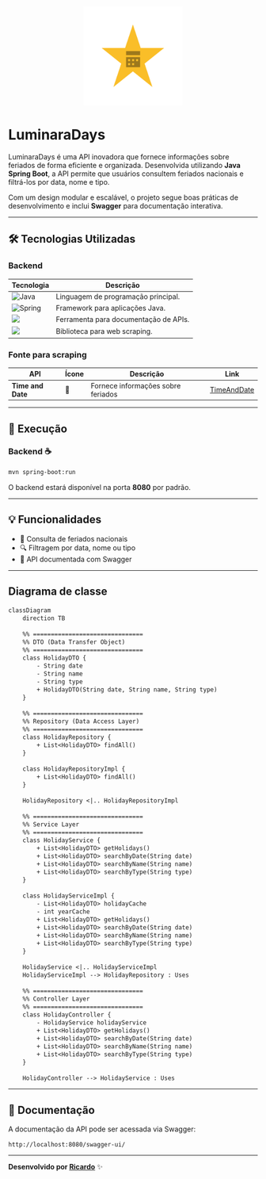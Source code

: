 <p align="center">
  <img src="https://github.com/RLC02/LuminaraDays/blob/main/Logo.png" width="200" height="200" />
</p>

# LuminaraDays

LuminaraDays é uma API inovadora que fornece informações sobre feriados de forma eficiente e organizada. Desenvolvida utilizando **Java Spring Boot**, a API permite que usuários consultem feriados nacionais e filtrá-los por data, nome e tipo.

Com um design modular e escalável, o projeto segue boas práticas de desenvolvimento e inclui **Swagger** para documentação interativa.

---

## 🛠️ Tecnologias Utilizadas

### **Backend**
| Tecnologia           | Descrição                          |
|---------------------|------------------------------------|
| <img src="https://img.shields.io/badge/java-%23ED8B00.svg?&style=for-the-badge&logo=openjdk&logoColor=&color=" alt="Java"/> | Linguagem de programação principal. |
| <img src="https://img.shields.io/badge/spring-%23ED8B00.svg?&style=for-the-badge&logo=spring&logoColor=&color=white" alt="Spring"/> | Framework para aplicações Java.     |
| <img src="https://img.shields.io/badge/-Swagger-%2385EA2D?style=for-the-badge&logo=swagger&logoColor=black"/> | Ferramenta para documentação de APIs. |
| <img src="https://img.shields.io/badge/-HTMLUnit-green?style=for-the-badge"/> | Biblioteca para web scraping. |

### **Fonte para scraping**
| API               | Ícone | Descrição                          | Link |
|-------------------|-------|------------------------------------|------|
| **Time and Date** | 📅   | Fornece informações sobre feriados | [TimeAndDate](https://www.timeanddate.com/holidays/) |

---

## 🚀 Execução

### **Backend** ☕
```bash
mvn spring-boot:run
```
O backend estará disponível na porta **8080** por padrão.

---

## 💡 Funcionalidades
- 📆 Consulta de feriados nacionais
- 🔍 Filtragem por data, nome ou tipo
- 🚀 API documentada com Swagger

---

## Diagrama de classe

```mermaid
classDiagram
    direction TB

    %% ===============================
    %% DTO (Data Transfer Object)
    %% ===============================
    class HolidayDTO {
        - String date
        - String name
        - String type
        + HolidayDTO(String date, String name, String type)
    }

    %% ===============================
    %% Repository (Data Access Layer)
    %% ===============================
    class HolidayRepository {
        + List<HolidayDTO> findAll()
    }

    class HolidayRepositoryImpl {
        + List<HolidayDTO> findAll()
    }

    HolidayRepository <|.. HolidayRepositoryImpl

    %% ===============================
    %% Service Layer
    %% ===============================
    class HolidayService {
        + List<HolidayDTO> getHolidays()
        + List<HolidayDTO> searchByDate(String date)
        + List<HolidayDTO> searchByName(String name)
        + List<HolidayDTO> searchByType(String type)
    }

    class HolidayServiceImpl {
        - List<HolidayDTO> holidayCache
        - int yearCache
        + List<HolidayDTO> getHolidays()
        + List<HolidayDTO> searchByDate(String date)
        + List<HolidayDTO> searchByName(String name)
        + List<HolidayDTO> searchByType(String type)
    }

    HolidayService <|.. HolidayServiceImpl
    HolidayServiceImpl --> HolidayRepository : Uses

    %% ===============================
    %% Controller Layer
    %% ===============================
    class HolidayController {
        - HolidayService holidayService
        + List<HolidayDTO> getHolidays()
        + List<HolidayDTO> searchByDate(String date)
        + List<HolidayDTO> searchByName(String name)
        + List<HolidayDTO> searchByType(String type)
    }

    HolidayController --> HolidayService : Uses
```
---

## 📖 Documentação
A documentação da API pode ser acessada via Swagger:
```
http://localhost:8080/swagger-ui/
```

---
**Desenvolvido por [Ricardo](https://github.com/RLC02)** ✨
